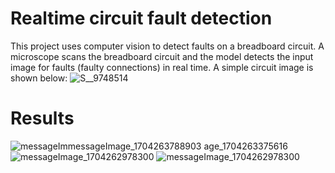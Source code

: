 # Realtime circuit fault detection
This project uses computer vision to detect faults on a breadboard circuit.
A microscope scans the breadboard circuit and the model detects 
the input image for faults (faulty connections) in real time. A simple circuit image is shown below:
![S__9748514](https://github.com/chris199713/Power_electronics_fault_detection/assets/53930769/8dc4b2b4-515b-40f8-98b3-91c3c94aad88)
# Results

![messageIm![messageImage_1704263788903](https://github.com/chris199713/Power_electronics_fault_detection/assets/53930769/c8aebc6f-6136-41fa-9988-6d436ca6d5a0)
age_1704263375616](https://github.com/chris199713/Power_electronics_fault_detection/assets/53930769/33f8e1b4-6c40-49d5-949f-386a494c2e1c)
![messageImage_1704262978300](https://github.com/chris199713/Power_electronics_fault_detection/assets/53930769/45fbd857-3ef3-40df-821b-a466dbf26c2d)
![messageImage_1704262978300](https://github.com/chris199713/Power_electronics_fault_detection/assets/53930769/bf28a602-a956-415f-bc5e-b6a8223147b8)
